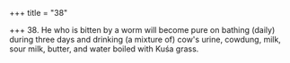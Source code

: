 +++
title = "38"

+++
38. He who is bitten by a worm will become pure on bathing (daily) during three days and drinking (a mixture of) cow's urine, cowdung, milk, sour milk, butter, and water boiled with Kuśa grass.

